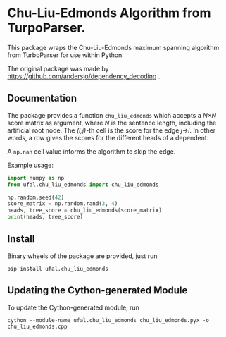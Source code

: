 # Chu-Liu-Edmonds Algorithm from TurpoParser.

This package wraps the Chu-Liu-Edmonds maximum spanning algorithm from
TurboParser for use within Python.

The original package was made by https://github.com/andersjo/dependency_decoding .

## Documentation

The package provides a function `chu_liu_edmonds` which accepts a _N×N_ score
matrix as argument, where _N_ is the sentence length, including the artificial
root node. The _(i,j)_-th cell is the score for the edge _j→i_.
In other words, a row gives the scores for the different heads of a dependent.

A `np.nan` cell value informs the algorithm to skip the edge.

Example usage:
```python
import numpy as np
from ufal.chu_liu_edmonds import chu_liu_edmonds

np.random.seed(42)
score_matrix = np.random.rand(3, 4)
heads, tree_score = chu_liu_edmonds(score_matrix)
print(heads, tree_score)
```

## Install

Binary wheels of the package are provided, just run
```
pip install ufal.chu_liu_edmonds
```

## Updating the Cython-generated Module

To update the Cython-generated module, run
```
cython --module-name ufal.chu_liu_edmonds chu_liu_edmonds.pyx -o chu_liu_edmonds.cpp
```
